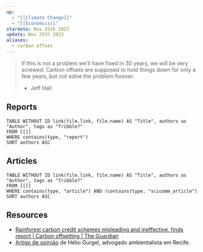 ```yaml
---
up:
  - "[[Climate Change]]"
  - "[[Economics]]"
stardate: Nov 25th 2023
update: Nov 25th 2023
aliases:
  - carbon offset
---
```

> If this is not a problem we'll have fixed in 30 years, we will be very screwed. Carbon offsets are supposed to hold things down for only a few years, but not solve the problem forever.
> - Jeff Hall


## Reports
```dataview
TABLE WITHOUT ID link(file.link, file.name) AS "Title", authors as "Author", tags as "Tribble?"
FROM [[]]
WHERE contains(type, "report")
SORT authors ASC
```
## Articles
```dataview
TABLE WITHOUT ID link(file.link, file.name) AS "Title", authors as "Author", tags as "Tribble?"
FROM [[]]
WHERE contains(type, "article") AND !contains(type, "scicomm_article")
SORT authors ASC
```

## Resources
- [Rainforest carbon credit schemes misleading and ineffective, finds report | Carbon offsetting | The Guardian](https://www.theguardian.com/environment/2023/sep/15/rainforest-carbon-credit-schemes-misleading-and-ineffective-finds-report?CMP=share_btn_tw)
- [Artigo de opinião](https://www.migalhas.com.br/depeso/317537/credito-de-carbono--dinheiro-verde) de Hélio Gurgel, advogado ambientalista em Recife.